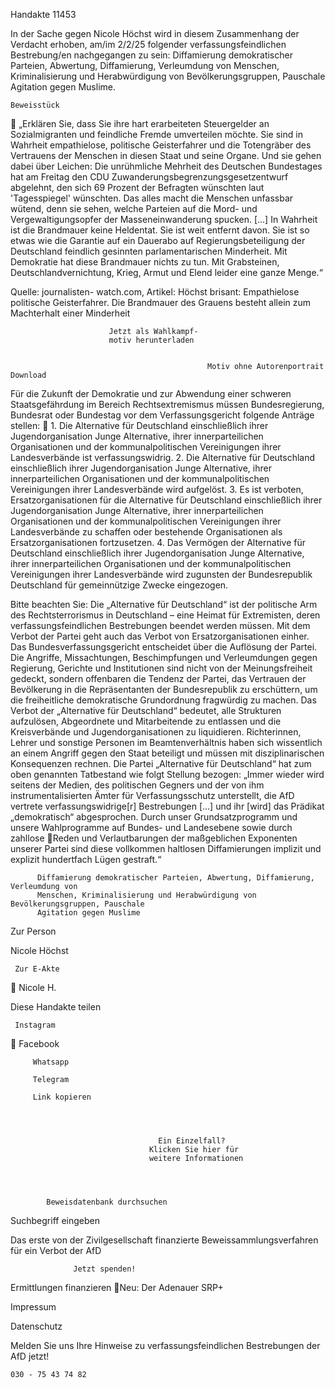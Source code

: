 Handakte 11453

In der Sache gegen Nicole Höchst wird in diesem Zusammenhang der Verdacht
erhoben, am/im 2/2/25 folgender verfassungsfeindlichen Bestrebung/en
nachgegangen zu sein: Diffamierung demokratischer Parteien, Abwertung,
Diffamierung, Verleumdung von Menschen, Kriminalisierung und
Herabwürdigung von Bevölkerungsgruppen, Pauschale Agitation gegen
Muslime.




    Beweisstück
             „Erklären Sie, dass Sie ihre hart erarbeiteten Steuergelder an
             Sozialmigranten und feindliche Fremde umverteilen möchte. Sie sind in
             Wahrheit empathielose, politische Geisterfahrer und die Totengräber des
             Vertrauens der Menschen in diesen Staat und seine Organe. Und sie
             gehen dabei über Leichen: Die unrühmliche Mehrheit des Deutschen
             Bundestages hat am Freitag den CDU
             Zuwanderungsbegrenzungsgesetzentwurf abgelehnt, den sich 69
             Prozent der Befragten wünschten laut 'Tagesspiegel' wünschten. Das
             alles macht die Menschen unfassbar wütend, denn sie sehen, welche
             Parteien auf die Mord- und Vergewaltigungsopfer der
             Masseneinwanderung spucken. [...] In Wahrheit ist die Brandmauer keine
             Heldentat. Sie ist weit entfernt davon. Sie ist so etwas wie die Garantie
             auf ein Dauerabo auf Regierungsbeteiligung der Deutschland feindlich
             gesinnten parlamentarischen Minderheit. Mit Demokratie hat diese
             Brandmauer nichts zu tun. Mit Grabsteinen, Deutschlandvernichtung,
             Krieg, Armut und Elend leider eine ganze Menge.“



Quelle:
journalisten- watch.com, Artikel: Höchst brisant: Empathielose politische Geisterfahrer. Die Brandmauer des
Grauens besteht allein zum Machterhalt einer Minderheit




                          Jetzt als Wahlkampf-
                          motiv herunterladen


                                                Motiv ohne Autorenportrait                    Download




Für die Zukunft der Demokratie und zur Abwendung einer schweren
Staatsgefährdung im Bereich Rechtsextremismus müssen Bundesregierung,
Bundesrat oder Bundestag vor dem Verfassungsgericht folgende Anträge stellen:
   1. Die Alternative für Deutschland einschließlich ihrer Jugendorganisation
      Junge Alternative, ihrer innerparteilichen Organisationen und der
      kommunalpolitischen Vereinigungen ihrer Landesverbände ist
      verfassungswidrig.
   2. Die Alternative für Deutschland einschließlich ihrer Jugendorganisation
      Junge Alternative, ihrer innerparteilichen Organisationen und der
      kommunalpolitischen Vereinigungen ihrer Landesverbände wird aufgelöst.
   3. Es ist verboten, Ersatzorganisationen für die Alternative für Deutschland
      einschließlich ihrer Jugendorganisation Junge Alternative, ihrer
      innerparteilichen Organisationen und der kommunalpolitischen
      Vereinigungen ihrer Landesverbände zu schaffen oder bestehende
      Organisationen als Ersatzorganisationen fortzusetzen.
   4. Das Vermögen der Alternative für Deutschland einschließlich ihrer
      Jugendorganisation Junge Alternative, ihrer innerparteilichen Organisationen
      und der kommunalpolitischen Vereinigungen ihrer Landesverbände wird
      zugunsten der Bundesrepublik Deutschland für gemeinnützige Zwecke
      eingezogen.



Bitte beachten Sie: Die „Alternative für Deutschland“ ist der politische Arm des Rechtsterrorismus in
Deutschland – eine Heimat für Extremisten, deren verfassungsfeindlichen Bestrebungen beendet
werden müssen. Mit dem Verbot der Partei geht auch das Verbot von Ersatzorganisationen einher. Das
Bundesverfassungsgericht entscheidet über die Auflösung der Partei. Die Angriffe, Missachtungen,
Beschimpfungen und Verleumdungen gegen Regierung, Gerichte und Institutionen sind nicht von der
Meinungsfreiheit gedeckt, sondern offenbaren die Tendenz der Partei, das Vertrauen der Bevölkerung
in die Repräsentanten der Bundesrepublik zu erschüttern, um die freiheitliche demokratische
Grundordnung fragwürdig zu machen. Das Verbot der „Alternative für Deutschland“ bedeutet, alle
Strukturen aufzulösen, Abgeordnete und Mitarbeitende zu entlassen und die Kreisverbände und
Jugendorganisationen zu liquidieren. Richterinnen, Lehrer und sonstige Personen im
Beamtenverhältnis haben sich wissentlich an einem Angriff gegen den Staat beteiligt und müssen mit
disziplinarischen Konsequenzen rechnen.
Die Partei „Alternative für Deutschland“ hat zum oben genannten Tatbestand wie folgt Stellung
bezogen: „Immer wieder wird seitens der Medien, des politischen Gegners und der von ihm
instrumentalisierten Ämter für Verfassungsschutz unterstellt, die AfD vertrete verfassungswidrige[r]
Bestrebungen […] und ihr [wird] das Prädikat „demokratisch“ abgesprochen. Durch unser
Grundsatzprogramm und unsere Wahlprogramme auf Bundes- und Landesebene sowie durch zahllose
Reden und Verlautbarungen der maßgeblichen Exponenten unserer Partei sind diese vollkommen
haltlosen Diffamierungen implizit und explizit hundertfach Lügen gestraft.“




          Diffamierung demokratischer Parteien, Abwertung, Diffamierung, Verleumdung von
          Menschen, Kriminalisierung und Herabwürdigung von Bevölkerungsgruppen, Pauschale
          Agitation gegen Muslime




   Zur Person


   Nicole Höchst

     Zur E-Akte
                        Nicole H.

Diese Handakte teilen


     Instagram
         Facebook

         Whatsapp

         Telegram

         Link kopieren




                                     Ein Einzelfall?
                                   Klicken Sie hier für
                                   weitere Informationen




            Beweisdatenbank durchsuchen

  Suchbegriff eingeben

  Das erste von der Zivilgesellschaft finanzierte
   Beweissammlungsverfahren für ein Verbot
                     der AfD

                  Jetzt spenden!




Ermittlungen finanzieren
Neu: Der Adenauer SRP+

Impressum

Datenschutz




Melden Sie uns Ihre Hinweise zu verfassungsfeindlichen Bestrebungen der AfD
jetzt!

    030 - 75 43 74 82
